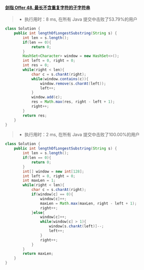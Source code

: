 #### [剑指 Offer 48. 最长不含重复字符的子字符串](https://leetcode-cn.com/problems/zui-chang-bu-han-zhong-fu-zi-fu-de-zi-zi-fu-chuan-lcof/)

> - 执行用时：8 ms, 在所有 Java 提交中击败了53.79%的用户

```java
class Solution {
    public int lengthOfLongestSubstring(String s) {
        int len = s.length();
        if(len == 0){
            return 0;
        }
        HashSet<Character> window = new HashSet<>();
        int left = 0, right = 0;
        int res = 0;
        while(right < len){
            char c = s.charAt(right);
            while(window.contains(c)){
                window.remove(s.charAt(left));
                left++;
            }
            window.add(c);
            res = Math.max(res, right - left + 1);
            right++;
        }
        return res;
    }
}
```

> - 执行用时：2 ms, 在所有 Java 提交中击败了100.00%的用户

```java
class Solution {
    public int lengthOfLongestSubstring(String s) {
        int len = s.length();
        if(len == 0){
            return 0;
        }
        int[] window = new int[128];
        int left = 0, right = 0;
        int maxLen = 1;
        while(right < len){
            char c = s.charAt(right);
            if(window[c] == 0){
                window[c]++;
                maxLen = Math.max(maxLen, right - left + 1);
                right++;
            }else{
                window[c]++;
                while(window[c] > 1){
                    window[s.charAt(left)]--;
                    left++;
                }
                right++;
            }
        }
        return maxLen;
    }
}
```

